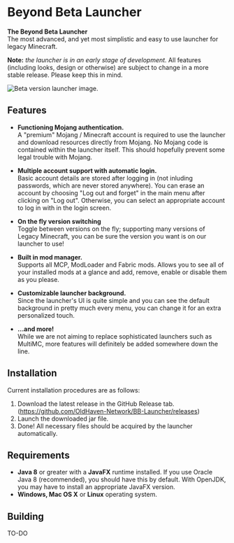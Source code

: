 # Beyond Beta Launcher

**The Beyond Beta Launcher** <br/>
The most advanced, and yet most simplistic and easy to use launcher for legacy Minecraft.


**Note:** *the launcher is in an early stage of development.* All features (including looks, design or otherwise) are subject to change in a more stable release. Please keep this in mind.

![Beta version launcher image.](https://github.com/ashleez/OH-Launcher/blob/master/launcherimage.png)

## Features

- **Functioning Mojang authentication.** 
<br/>A "premium" Mojang / Minecraft account is required to use the launcher and download resources directly from Mojang. No Mojang code is contained within the launcher itself. This should hopefully prevent some legal trouble with Mojang.

- **Multiple account support with automatic login.** 
<br/>Basic account details are stored after logging in (not inluding passwords, which are never stored anywhere). You can erase an account by choosing "Log out and forget" in the main menu after clicking on "Log out". Otherwise, you can select an appropriate account to log in with in the login screen. 

- **On the fly version switching**
<br/>Toggle between versions on the fly; supporting many versions of Legacy Minecraft, you can be sure the version you want is on our launcher to use!

- **Built in mod manager.** 
<br/>Supports all MCP, ModLoader and Fabric mods. Allows you to see all of your installed mods at a glance and add, remove, enable or disable them as you please.

- **Customizable launcher background.** 
<br/>Since the launcher's UI is quite simple and you can see the default background in pretty much every menu, you can change it for an extra personalized touch.

- **...and more!** 
<br/>While we are not aiming to replace sophisticated launchers such as MultiMC, more features will definitely be added somewhere down the line.

## Installation

Current installation procedures are as follows:

1. Download the latest release in the GitHub Release tab. (https://github.com/OldHaven-Network/BB-Launcher/releases)
2. Launch the downloaded jar file.
3. Done! All necessary files should be acquired by the launcher automatically.

## Requirements

- **Java 8** or greater with a **JavaFX** runtime installed. If you use Oracle Java 8 (recommended), you should have this by default. With OpenJDK, you may have to install an appropriate JavaFX version.
- **Windows, Mac OS X** or **Linux** operating system.

## Building

TO-DO

